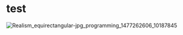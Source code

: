 # test

![Realism_equirectangular-jpg_programming_1477262606_10187845](https://github.com/Youhana-Gergis/test/assets/124525093/b2920392-e5cf-4f9e-906a-3ae065764ebc)
